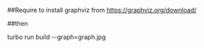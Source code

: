 ##Require to install graphviz from 
https://graphviz.org/download/

##then

turbo run build --graph=graph.jpg